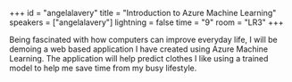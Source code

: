 +++
id = "angelalavery"
title = "Introduction to Azure Machine Learning"
speakers = ["angelalavery"]
lightning = false
time = "9"
room = "LR3"
+++

Being fascinated with how computers can improve everyday life, I will be demoing a web based application I have created using Azure Machine Learning. 
The application will help predict clothes I like using a trained model to help me save time from my busy lifestyle.